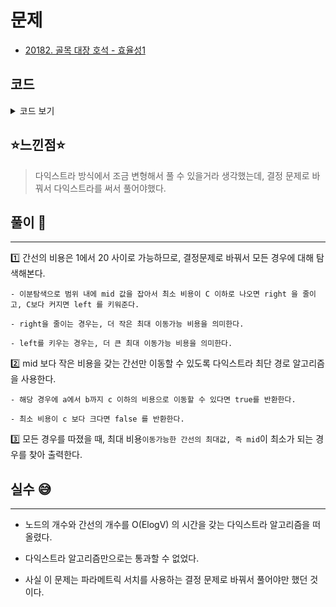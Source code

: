 # 문제
- [20182. 골목 대장 호석 - 효율성1](https://www.acmicpc.net/problem/20182)

## 코드

<details><summary> 코드 보기 </summary>

``` java
import java.io.BufferedReader;
import java.io.IOException;
import java.io.InputStreamReader;
import java.util.ArrayList;
import java.util.Arrays;
import java.util.List;
import java.util.PriorityQueue;
import java.util.StringTokenizer;

class Edge{
    int v, cost, preCost;

    public Edge(int v, int cost, int pre) {
        this.v = v;
        this.cost = cost;
        this.preCost = pre;
    }
}
public class Q20182 {
    static int n, m, a, b, c;
    static List<Edge> adj[];
    static List<Integer> fees = new ArrayList<>();
    public static void main(String[] args) throws IOException {
        init();
        solution();
    }
    private static void solution() {
        int left = 0, right = 20, mid = 0, ans = 987654321;
        while(left <= right){
            mid = (left + right) / 2;
            if(check(mid)){
                right = mid - 1;
                ans = mid;
            }
            else left = mid + 1;
        }
        if (ans != 987654321)
            System.out.println(ans);
        else {
            System.out.println(-1);
        }
    }

    private static boolean check(int max) {
        int dist[] = new int[n + 1];
        Arrays.fill(dist, 987654321);
        dist[a] = 0;

        PriorityQueue<Edge> pq = new PriorityQueue<>((a, b) -> (a.cost - b.cost));
        pq.add(new Edge(a, 0, 0));
        while(!pq.isEmpty()){
            Edge p = pq.poll();
            if(dist[p.v] < p.cost)
                continue;
            for (Edge e : adj[p.v]) {
                int next = e.v, nextCost = e.cost;
                if(dist[next] > dist[p.v] + nextCost && max >= nextCost){
                    dist[next] = dist[p.v] + nextCost;
                    pq.add(new Edge(next, dist[next], nextCost));
                }
            }
        }
        // max 보다 작은 비용의 간선만으로 c원 이하의 최단경로를 구할 수 있는지 결정
        return dist[b] <= c;
    }

    private static void init() throws IOException {
        BufferedReader br = new BufferedReader(new InputStreamReader(System.in));
        StringTokenizer st = new StringTokenizer(br.readLine());
        n = stoi(st.nextToken());
        m = stoi(st.nextToken());
        a = stoi(st.nextToken());
        b = stoi(st.nextToken());
        c = stoi(st.nextToken());
        adj = new List[n + 1];
        for (int i = 0; i <= n; i++)
            adj[i] = new ArrayList<>();


        for (int i = 0; i < m; i++) {
            st= new StringTokenizer(br.readLine());
            int s = stoi(st.nextToken()), e = stoi(st.nextToken()), cost = stoi(st.nextToken());
            adj[s].add(new Edge(e, cost, 0));
            adj[e].add(new Edge(s, cost, 0));
            fees.add(cost);
        }
    }
    private static int stoi(String str) {
        return Integer.parseInt(str);
    }
}
```
</details>

## ⭐️느낀점⭐️
> 다익스트라 방식에서 조금 변형해서 풀 수 있을거라 생각했는데, 결정 문제로 바꿔서 다익스트라를 써서 풀어야했다.

## 풀이 📣
<hr/>

1️⃣ 간선의 비용은 1에서 20 사이로 가능하므로, 결정문제로 바꿔서 모든 경우에 대해 탐색해본다.

    - 이분탐색으로 범위 내에 mid 값을 잡아서 최소 비용이 C 이하로 나오면 right 을 줄이고, C보다 커지면 left 를 키워준다.

    - right을 줄이는 경우는, 더 작은 최대 이동가능 비용을 의미한다.

    - left를 키우는 경우는, 더 큰 최대 이동가능 비용을 의미한다.


2️⃣ mid 보다 작은 비용을 갖는 간선만 이동할 수 있도록 다익스트라 최단 경로 알고리즘을 사용한다.

    - 해당 경우에 a에서 b까지 c 이하의 비용으로 이동할 수 있다면 true를 반환한다.

    - 최소 비용이 c 보다 크다면 false 를 반환한다.


3️⃣ 모든 경우를 따졌을 때, 최대 비용`이동가능한 간선의 최대값, 즉 mid`이 최소가 되는 경우를 찾아 출력한다.

## 실수 😅
<hr/>

- 노드의 개수와 간선의 개수를 O(ElogV) 의 시간을 갖는 다익스트라 알고리즘을 떠올렸다.

- 다익스트라 알고리즘만으로는 통과할 수 없었다.

- 사실 이 문제는 파라메트릭 서치를 사용하는 결정 문제로 바꿔서 풀어야만 했던 것이다.
